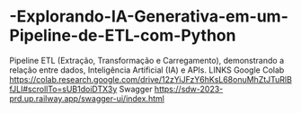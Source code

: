 # -Explorando-IA-Generativa-em-um-Pipeline-de-ETL-com-Python
Pipeline ETL (Extração, Transformação e Carregamento), demonstrando a relação entre dados, Inteligência Artificial (IA) e APIs.
LINKS
Google Colab
https://colab.research.google.com/drive/12zYiJFzY6hKsL68onuMhZtJTuRlBfJLI#scrollTo=sUB1doiDTX3y
Swagger
https://sdw-2023-prd.up.railway.app/swagger-ui/index.html
